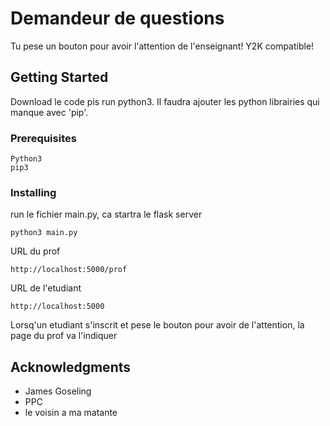 # Demandeur de questions

Tu pese un bouton pour avoir l'attention de l'enseignant! Y2K compatible!

## Getting Started

Download le code pis run python3. Il faudra ajouter les python librairies qui manque avec 'pip'.


### Prerequisites

```
Python3
pip3
```

### Installing

run le fichier main.py, ca startra le flask server

```
python3 main.py
```

URL du prof

```
http://localhost:5000/prof 
```

URL de l'etudiant
```
http://localhost:5000
```

Lorsq'un etudiant s'inscrit et pese le bouton pour avoir de l'attention, la page du prof va l'indiquer
## Acknowledgments

* James Goseling
* PPC
* le voisin a ma matante
